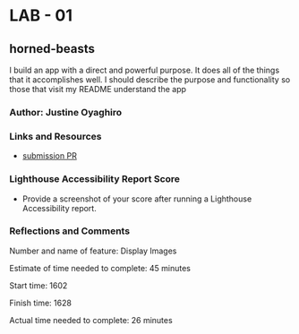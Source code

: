 # LAB - 01

## horned-beasts

I build an app with a direct and powerful purpose. It does all of the things that it accomplishes well. I should describe the purpose and functionality so those that visit my README understand the app

### Author: Justine Oyaghiro

### Links and Resources

* [submission PR](https://github.com/joyagh/horned-beasts/pull/1)


### Lighthouse Accessibility Report Score

* Provide a screenshot of your score after running a Lighthouse Accessibility report.

### Reflections and Comments

Number and name of feature: Display Images

Estimate of time needed to complete: 45 minutes

Start time: 1602

Finish time: 1628

Actual time needed to complete: 26 minutes